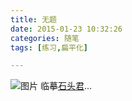 ```yaml
---
title: 无题
date: 2015-01-23 10:32:26
categories: 随笔
tags: [练习,扁平化]

---
```

![图片](1141943980615895310.png)
临摹[石头君](http://kun3050.lofter.com/post/1cbafc86_580f1bb)...
